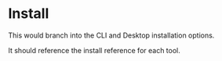 # Install

This would branch into the CLI and Desktop installation options.

It should reference the install reference for each tool.
